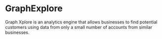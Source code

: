 # GraphExplore
Graph Xplore is an analytics engine that allows businesses to find potential customers using data from only a small number of accounts from similar businesses.
